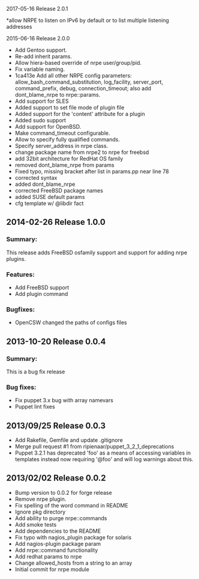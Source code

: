2017-05-16 Release 2.0.1

*allow NRPE to listen on IPv6 by default or to list multiple listening addresses


2015-06-16 Release 2.0.0

* Add Gentoo support.
* Re-add inherit params.
* Allow hiera-based override of nrpe user/group/pid.
* Fix variable naming.
* 1ca413e Add all other NRPE config parameters: allow_bash_command_substitution, log_facility, server_port, command_prefix, debug, connection_timeout; also add dont_blame_nrpe to nrpe::params.
* Add support for SLES
* Added support to set file mode of plugin file
* Added support for the 'content' attribute for a plugin
* Added sudo support
* Add support for OpenBSD.
* Make command_timeout configurable.
* Allow to specify fully qualified commands.
* Specify server_address in nrpe class.
* change package name from nrpe2 to nrpe for freebsd
* add 32bit architecture for RedHat OS family
* removed dont_blame_nrpe from params
* Fixed typo, missing bracket after list in params.pp near line 78
* corrected syntax
* added dont_blame_nrpe
* corrected FreeBSD package names
* added SUSE default params
* cfg template w/ @libdir fact

## 2014-02-26 Release 1.0.0
### Summary:

This release adds FreeBSD osfamily support and support
for adding nrpe plugins.

### Features:

- Add FreeBSD support
- Add plugin command

### Bugfixes:

- OpenCSW changed the paths of configs files

## 2013-10-20 Release 0.0.4

### Summary:

This is a bug fix release

### Bug fixes:

  - Fix puppet 3.x bug with array namevars
  - Puppet lint fixes

## 2013/09/25 Release 0.0.3

- Add Rakefile, Gemfile and update .gitignore
- Merge pull request #1 from ripienaar/puppet_3_2_1_deprecations
- Puppet 3.2.1 has deprecated 'foo' as a means of accessing variables in templates instead now requiring '@foo' and will log warnings about this.

## 2013/02/02 Release 0.0.2

- Bump version to 0.0.2 for forge release
- Remove nrpe plugin.
- Fix spelling of the word command in README
- Ignore pkg directory
- Add ability to purge nrpe::commands
- Add smoke tests
- Add dependencies to the README
- Fix typo with nagios_plugin package for solaris
- Add nagios-plugin package param
- Add nrpe::command functionality
- Add redhat params to nrpe
- Change allowed_hosts from a string to an array
- Initial commit for nrpe module

